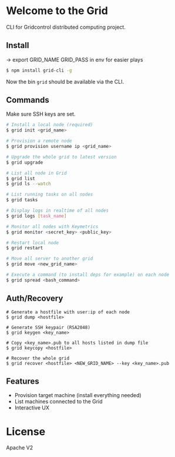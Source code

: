 
# Welcome to the Grid

CLI for Gridcontrol distributed computing project.

## Install

-> export GRID_NAME GRID_PASS in env for easier plays

```bash
$ npm install grid-cli -g
```

Now the bin `grid` should be available via the CLI.

## Commands

Make sure SSH keys are set.

```bash
# Install a local node (required)
$ grid init <grid_name>

# Provision a remote node
$ grid provision username ip <grid_name>

# Upgrade the whole grid to latest version
$ grid upgrade

# List all node in Grid
$ grid list
$ grid ls --watch

# List running tasks on all nodes
$ grid tasks

# Display logs in realtime of all nodes
$ grid logs [task_name]

# Monitor all nodes with Keymetrics
$ grid monitor <secret_key> <public_key>

# Restart local node
$ grid restart

# Move all server to another grid
$ grid move <new_grid_name>

# Execute a command (to install deps for example) on each node
$ grid spread <bash_command>
```

## Auth/Recovery

```
# Generate a hostfile with user:ip of each node
$ grid dump <hostfile>

# Generate SSH keypair (RSA2048)
$ grid keygen <key_name>

# Copy <key_name>.pub to all hosts listed in dump file
$ grid keycopy <hostfile>

# Recover the whole grid
$ grid recover <hostfile> <NEW_GRID_NAME> --key <key_name>.pub
```

## Features

- Provision target machine (install everything needed)
- List machines connected to the Grid
- Interactive UX

# License

Apache V2

